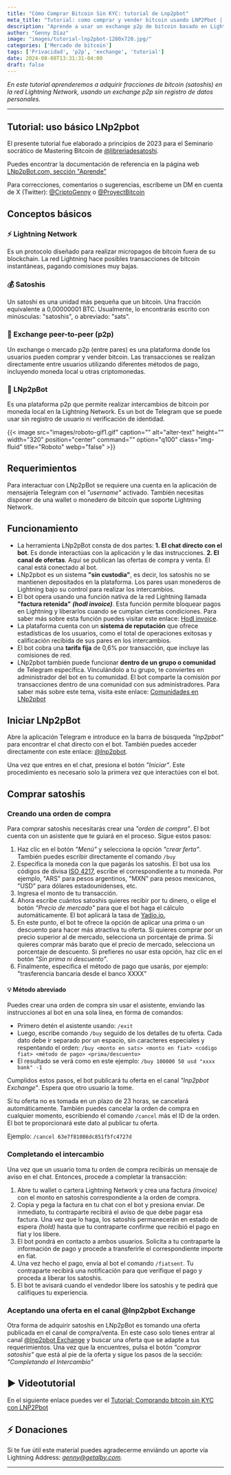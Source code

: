 ```yaml
---
title: "Cómo Comprar Bitcoin Sin KYC: tutorial de Lnp2pbot"
meta_title: "Tutorial: como comprar y vender bitcoin usando LNP2Pbot | Proyecto Bitcoin"
description: "Aprende a usar un exchange p2p de bitcoin basado en Lightning, que no requiere entregar datos personales"
author: "Genny Díaz"
image: "images/tutorial-lnp2pbot-1280x720.jpg/"
categories: ['Mercado de bitcoin']
tags: ['Privacidad', 'p2p', 'exchange', 'tutorial']
date: 2024-08-08T13:31:31-04:00
draft: false
---
```


*En este tutorial aprenderemos a adquirir fracciones de bitcoin (satoshis) en la red Lightning Network, usando un exchange p2p sin registro de datos personales.*

<hr>

## Tutorial: uso básico LNp2pbot

El presente tutorial fue elaborado a principios de 2023 para el Seminario socrático de Mastering Bitcoin de [@libreriadesatoshi](https://twitter.com/libdesatoshi).

Puedes encontrar la documentación de referencia en la página web [LNp2pBot.com, sección "Aprende"](https://lnp2pbot.com/aprende/index.html)

Para correcciones, comentarios o sugerencias, escríbeme un DM en cuenta de X (Twitter): [@CriptoGenny](https://twitter.com/CriptoGenny) o [@ProyectBitcoin](https://twitter.com/ProyectBitcoin)

## Conceptos básicos

### ⚡ Lightning Network

Es un protocolo diseñado para realizar micropagos de bitcoin fuera de su blockchain. La red Lightning hace posibles transacciones de bitcoin instantáneas, pagando comisiones muy bajas.

### 💰 Satoshis

Un satoshi es una unidad más pequeña que un bitcoin. Una fracción equivalente a 0,00000001 BTC. Usualmente, lo encontrarás escrito con minúsculas: "satoshis", o abreviado: "sats".

### 💱 Exchange peer-to-peer (p2p)

Un exchange o mercado p2p (entre pares) es una plataforma donde los usuarios pueden comprar y vender bitcoin. Las transacciones se realizan directamente entre usuarios utilizando diferentes métodos de pago, incluyendo moneda local u otras criptomonedas.

### 🤖 LNp2pBot

Es una plataforma p2p que permite realizar intercambios de bitcoin por moneda local en la Lightning Network. Es un bot de Telegram que se puede usar sin registro de usuario ni verificación de identidad.

{{< image src="images/roboto-gif1.gif" caption="" alt="alter-text" height="" width="320" position="center" command="" option="q100" class="img-fluid" title="Roboto"  webp="false" >}}

## Requerimientos

Para interactuar con LNp2pBot se requiere una cuenta en la aplicación de mensajería Telegram con el *"username"* activado. También necesitas disponer de una wallet o monedero de bitcoin que soporte Lightning Network.

## Funcionamiento

- La herramienta LNp2pBot consta de dos partes:
    **1. El chat directo con el bot**. Es donde interactúas con la aplicación y le das instrucciones.
    **2. El canal de ofertas**. Aquí se publican las ofertas de compra y venta. El canal está conectado al bot.
- LNp2pbot es un sistema **"sin custodia"**, es decir, los satoshis no se mantienen depositados en la plataforma. Los pares usan monederos de Lightning bajo su control para realizar los intercambios.
- El bot opera usando una función nativa de la red Lightning llamada **"factura retenida"** **_(hodl invoice)_**. Esta función permite bloquear pagos en Lightning y liberarlos cuando se cumplan ciertas condiciones. Para saber más sobre esta función puedes visitar este enlace: [Hodl invoice](https://github.com/lightningnetwork/lnd/pull/2022).
- La plataforma cuenta con un **sistema de reputación** que ofrece estadísticas de los usuarios, como el total de operaciones exitosas y calificación recibida de sus pares en los intercambios.
- El bot cobra una **tarifa fija** de 0,6% por transacción, que incluye las comisiones de red.
- LNp2pbot también puede funcionar **dentro de un grupo o comunidad** de Telegram específica. Vinculándolo a tu grupo, te conviertes en administrador del bot en tu comunidad. El bot comparte la comisión por transacciones dentro de una comunidad con sus administradores. Para saber más sobre este tema, visita este enlace: [Comunidades en LNp2pbot](https://lnp2pbot.com/aprende/communities.html)

## Iniciar LNp2pBot

Abre la aplicación Telegram e introduce en la barra de búsqueda *"lnp2pbot"* para encontrar el chat directo con el bot. También puedes acceder directamente con este enlace: [@lnp2pbot](https://t.me/lnp2pbot).

Una vez que entres en el chat, presiona el botón *"Iniciar"*. Este procedimiento es necesario solo la primera vez que interactúes con el bot.

## Comprar satoshis

### Creando una orden de compra

Para comprar satoshis necesitarás crear una *"orden de compra"*. El bot cuenta con un asistente que te guiará en el proceso. Sigue estos pasos:

1. Haz clic en el botón *"Menú"* y selecciona la opción *"crear  ferta"*. También puedes escribir directamente el comando `/buy`
2. Especifica la moneda con la que pagarás los satoshis. El bot usa los códigos de divisa [ISO 4217](https://es.wikipedia.org/wiki/ISO_4217), escribe el correspondiente a tu moneda. Por ejemplo, "ARS" para pesos argentinos, "MXN" para pesos mexicanos, "USD" para dólares estadounidenses, etc.
3. Ingresa el monto de tu transacción.
4. Ahora escribe cuántos satoshis quieres recibir por tu dinero, o elige el botón *"Precio de mercado"* para que el bot haga el cálculo automáticamente. El bot aplicará la tasa de [Yadio.io.](https://yadio.io/)
5. En este punto, el bot te ofrece la opción de aplicar una prima o un descuento para hacer más atractiva tu oferta. Si quieres comprar por un precio superior al de mercado, selecciona un porcentaje de prima. Si quieres comprar más barato que el precio de mercado, selecciona un porcentaje de descuento. Si prefieres no usar esta opción, haz clic en el botón *"Sin prima ni descuento"*.
6. Finalmente, especifica el método de pago que usarás, por ejemplo: "trasferencia bancaria desde el banco XXXX"

#### 💡 Método abreviado

Puedes crear una orden de compra sin usar el asistente, enviando las instrucciones al bot en una sola línea, en forma de comandos:

- Primero detén el asistente usando: `/exit`
- Luego, escribe comando `/buy` seguido de los detalles de tu oferta. Cada dato debe ir separado por un espacio, sin caracteres especiales y respentando el orden:
`/buy <monto en sats> <monto en fiat> <código fiat> <método de pago> <prima/descuento>`
- El resultado se verá como en este ejemplo: `/buy 100000 50 usd "xxxx bank" -1`

Cumplidos estos pasos, el bot publicará tu oferta en el canal *"lnp2pbot Exchange"*. Espera que otro usuario la tome.

Si tu oferta no es tomada en un plazo de 23 horas, se cancelará automáticamente. También puedes cancelar la orden de compra en cualquier momento, escribiendo el comando `/cancel` más el ID de la orden. El bot te proporcionará este dato al publicar tu oferta.

Ejemplo: `/cancel 63e7f81086dc851f5fc4727d`

### Completando el intercambio

Una vez que un usuario toma tu orden de compra recibirás un mensaje de aviso en el chat. Entonces, procede a completar la transacción:

1. Abre tu wallet o cartera Lightning Network y crea una factura *(invoice)* con el monto en satoshis correspondiente a la orden de compra.
2. Copia y pega la factura en tu chat con el bot y presiona enviar. De inmediato, tu contraparte recibirá el aviso de que debe pagar esa factura. Una vez que lo haga, los satoshis permanecerán en estado de espera *(hold)* hasta que tu contraparte confirme que recibió el pago en fíat y los libere.
3. El bot pondrá en contacto a ambos usuarios. Solicita a tu contraparte la información de pago y procede a transferirle el correspondiente importe en fíat.
4. Una vez hecho el pago, envía al bot el comando `/fiatsent`. Tu contraparte recibirá una notificación para que verifique el pago y proceda a liberar los satoshis.
5. El bot te avisará cuando el vendedor libere los satoshis y te pedirá que califiques tu experiencia.

### Aceptando una oferta en el canal @lnp2pbot Exchange

Otra forma de adquirir satoshis en LNp2pBot es tomando una oferta publicada en el canal de compra/venta. En este caso solo tienes entrar al canal [@lnp2pbot Exchange](https://t.me/p2plightning) y buscar una oferta que se adapte a tus requerimientos. Una vez que la encuentres, pulsa el botón *"comprar satoshis"* que está al pie de la oferta y sigue los pasos de la sección: *"Completando el Intercambio"*

## ▶️ Videotutorial

En el siguiente enlace puedes ver el [Tutorial: Comprando bitcoin sin KYC con LNP2Pbot](https://youtu.be/dRzv7sLk8Wo)

## ⚡ Donaciones

Si te fue útil este material puedes agradecerme enviándo un aporte vía Lightning Address: *genny@getalby.com.*

<hr>
